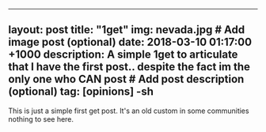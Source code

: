 ---
layout: post
title: "1get"
img: nevada.jpg # Add image post (optional)
date: 2018-03-10 01:17:00 +1000
description: A simple 1get to articulate that I have the first post.. despite the fact im the only one who CAN post # Add post description (optional)
tag: [opinions]
-sh
--
This is just a simple first get post. It's an old custom in some communities nothing to see here.
